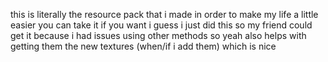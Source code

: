 this is literally the resource pack that i made in order to make my life a little easier
you can take it if you want i guess
i just did this so my friend could get it because i had issues using other methods
so yeah
also helps with getting them the new textures (when/if i add them) which is nice
